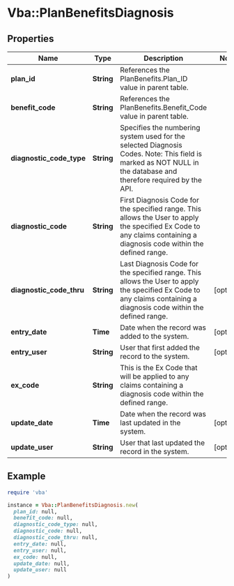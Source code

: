 # Vba::PlanBenefitsDiagnosis

## Properties

| Name | Type | Description | Notes |
| ---- | ---- | ----------- | ----- |
| **plan_id** | **String** | References the PlanBenefits.Plan_ID value in parent table. |  |
| **benefit_code** | **String** | References the PlanBenefits.Benefit_Code value in parent table. |  |
| **diagnostic_code_type** | **String** | Specifies the numbering system used for the selected Diagnosis Codes. Note: This field is marked as NOT NULL in the database and therefore required by the API. |  |
| **diagnostic_code** | **String** | First Diagnosis Code for the specified range. This allows the User to apply the specified Ex Code to any claims containing a diagnosis code within the defined range. |  |
| **diagnostic_code_thru** | **String** | Last Diagnosis Code for the specified range. This allows the User to apply the specified Ex Code to any claims containing a diagnosis code within the defined range. | [optional] |
| **entry_date** | **Time** | Date when the record was added to the system. | [optional] |
| **entry_user** | **String** | User that first added the record to the system. | [optional] |
| **ex_code** | **String** | This is the Ex Code that will be applied to any claims containing a diagnosis code within the defined range. |  |
| **update_date** | **Time** | Date when the record was last updated in the system. | [optional] |
| **update_user** | **String** | User that last updated the record in the system. | [optional] |

## Example

```ruby
require 'vba'

instance = Vba::PlanBenefitsDiagnosis.new(
  plan_id: null,
  benefit_code: null,
  diagnostic_code_type: null,
  diagnostic_code: null,
  diagnostic_code_thru: null,
  entry_date: null,
  entry_user: null,
  ex_code: null,
  update_date: null,
  update_user: null
)
```

